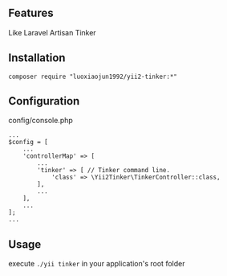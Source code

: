 ## Features
Like Laravel Artisan Tinker
## Installation
```
composer require "luoxiaojun1992/yii2-tinker:*"
```
## Configuration
config/console.php
```
...
$config = [
    ...
    'controllerMap' => [
        ...
        'tinker' => [ // Tinker command line.
            'class' => \Yii2Tinker\TinkerController::class,
        ],
        ...
    ],
    ...
];
...
```
## Usage
execute ```./yii tinker``` in your application's root folder
